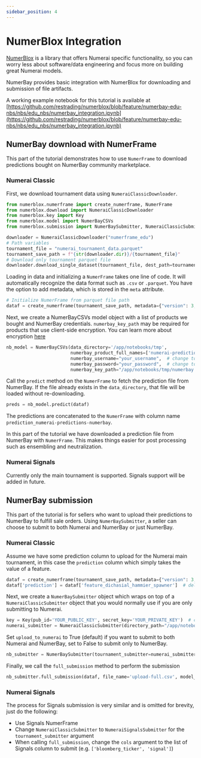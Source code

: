 ```yaml
---
sidebar_position: 4
---
```


# NumerBlox Integration

[NumerBlox](https://crowdcent.github.io/numerblox/) is a library that offers Numerai specific functionality, so you can worry less about software/data engineering and focus more on building great Numerai models.

NumerBay provides basic integration with NumerBlox for downloading and submission of file artifacts.

A working example notebook for this tutorial is available at [https://github.com/restrading/numerblox/blob/feature/numerbay-edu-nbs/nbs/edu_nbs/numerbay_integration.ipynb](https://github.com/restrading/numerblox/blob/feature/numerbay-edu-nbs/nbs/edu_nbs/numerbay_integration.ipynb)

## NumerBay download with NumerFrame

This part of the tutorial demonstrates how to use `NumerFrame` to download predictions bought on NumerBay community marketplace.

### Numerai Classic

First, we download tournament data using `NumeraiClassicDownloader`.

```python
from numerblox.numerframe import create_numerframe, NumerFrame
from numerblox.download import NumeraiClassicDownloader
from numerblox.key import Key
from numerblox.model import NumerBayCSVs
from numerblox.submission import NumerBaySubmitter, NumeraiClassicSubmitter, NumeraiSignalsSubmitter

downloader = NumeraiClassicDownloader("numerframe_edu")
# Path variables
tournament_file = "numerai_tournament_data.parquet"
tournament_save_path = f"{str(downloader.dir)}/{tournament_file}"
# Download only tournament parquet file
downloader.download_single_dataset(tournament_file, dest_path=tournament_save_path)
```

Loading in data and initializing a `NumerFrame` takes one line of code. It will automatically recognize the data format such as `.csv` or `.parquet`. You have the option to add metadata, which is stored in the `meta` attribute.

```python
# Initialize NumerFrame from parquet file path
dataf = create_numerframe(tournament_save_path, metadata={"version": 3, "type": "tournament"})
```

Next, we create a NumerBayCSVs model object with a list of products we bought and NumerBay credentials. `numerbay_key_path` may be required for products that use client-side encryption. You can learn more about encryption [here](https://docs.numerbay.ai/updates/encryption)

```python
nb_model = NumerBayCSVs(data_directory='/app/notebooks/tmp',
                        numerbay_product_full_names=['numerai-predictions-numerbay'],  # change to the full names of products you bought
                        numerbay_username="your_username",  # change to your own username
                        numerbay_password="your_password",  # change to your own password
                        numerbay_key_path="/app/notebooks/tmp/numerbay.json")
```

Call the `predict` method on the `NumerFrame` to fetch the prediction file from NumerBay. If the file already exists in the `data_directory`, that file will be loaded without re-downloading.

```python
preds = nb_model.predict(dataf)
```

The predictions are concatenated to the `NumerFrame` with column name `prediction_numerai-predictions-numerbay`.

In this part of the tutorial we have downloaded a prediction file from NumerBay with `NumerFrame`. This makes things easier for post processing such as ensembling and neutralization.

### Numerai Signals

Currently only the main tournament is supported. Signals support will be added in future.

## NumerBay submission
This part of the tutorial is for sellers who want to upload their predictions to NumerBay to fulfill sale orders. Using `NumerBaySubmitter`, a seller can choose to submit to both Numerai and NumerBay or just NumerBay.

### Numerai Classic

Assume we have some prediction column to upload for the Numerai main tournament, in this case the `prediction` column which simply takes the value of a feature.

```python
dataf = create_numerframe(tournament_save_path, metadata={"version": 3, "type": "tournament"})
dataf['prediction'] = dataf['feature_dichasial_hammier_spawner']  # delete this line to use your own columns
```

Next, we create a `NumerBaySubmitter` object which wraps on top of a `NumeraiClassicSubmitter` object that you would normally use if you are only submitting to Numerai.

```python
key = Key(pub_id='YOUR_PUBLIC_KEY', secret_key='YOUR_PRIVATE_KEY')  # change to your own Numerai API key
numerai_submitter = NumeraiClassicSubmitter(directory_path="/app/notebooks/tmp", key=key)
```

Set `upload_to_numerai` to True (default) if you want to submit to both Numerai and NumerBay, set to False to submit only to NumerBay.

```python
nb_submitter = NumerBaySubmitter(tournament_submitter=numerai_submitter, upload_to_numerai=True, numerbay_username="numerbay", numerbay_password="your_password")
```

Finally, we call the `full_submission` method to perform the submission

```python
nb_submitter.full_submission(dataf, file_name='upload-full.csv', model_name='numerbay', numerbay_product_full_name='numerai-predictions-numerbay', cols='prediction')
```

### Numerai Signals

The process for Signals submission is very similar and is omitted for brevity, just do the following:
- Use Signals NumerFrame
- Change `NumeraiClassicSubmitter` to `NumeraiSignalsSubmitter` for the `tournament_submitter` argument
- When calling `full_submission`, change the `cols` argument to the list of Signals column to submit (e.g. `['bloomberg_ticker', 'signal']`)

